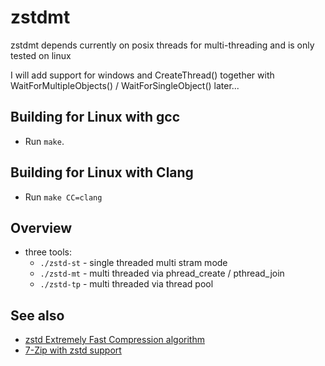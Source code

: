 
# zstdmt

zstdmt depends currently on posix threads for multi-threading and is
only tested on linux

I will add support for windows and CreateThread() together with
WaitForMultipleObjects() / WaitForSingleObject() later...

## Building for Linux with gcc

 - Run `make`.

## Building for Linux with Clang

 - Run `make CC=clang`

## Overview

 - three tools:
   - `./zstd-st` - single threaded multi stram mode
   - `./zstd-mt` - multi threaded via phread_create / pthread_join
   - `./zstd-tp` - multi threaded via thread pool

## See also

 - [zstd Extremely Fast Compression algorithm](https://github.com/Cyan4973/zstd)
 - [7-Zip with zstd support](https://github.com/mcmilk/7-Zip-Zstd)
